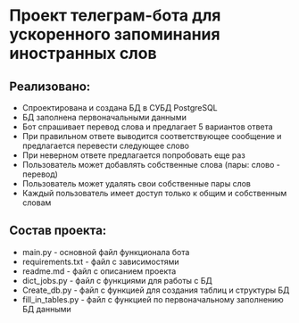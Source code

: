 # Проект телеграм-бота для ускоренного запоминания иностранных слов

## Реализовано:
- Спроектирована и создана БД в СУБД PostgreSQL
- БД заполнена первоначальными данными
- Бот спрашивает перевод слова и предлагает 5 вариантов ответа
- При правильном ответе выводится соответствующее сообщение и предлагается 
перевести следующее слово
- При неверном ответе предлагается попробовать еще раз
- Пользователь может добавлять собственные слова (пары: слово - перевод)
- Пользователь может удалять свои собственные пары слов
- Каждый пользователь имеет доступ только к общим и собственным словам

## Состав проекта:
- main.py - основной файл функционала бота
- requirements.txt - файл с зависимостями
- readme.md - файл с описанием проекта
- dict_jobs.py - файл с функциями для работы с БД
- Create_db.py - файл с функцией для создания таблиц и структуры БД
- fill_in_tables.py - файл с функцией по первоначальному заполнению БД данными